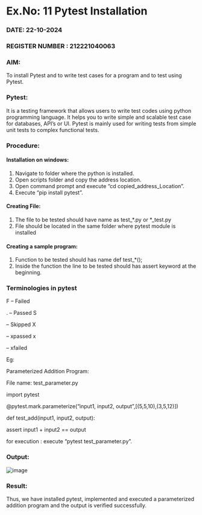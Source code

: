 # Ex.No: 11   Pytest Installation

### DATE: 22-10-2024                                                                    
### REGISTER NUMBER : 212221040063

### AIM: 
To install Pytest and to write test cases for a program and to test using Pytest.
 
### Pytest:
It is a testing framework that allows users to write test codes using python programming
language. It helps you to write simple and scalable test case for databases, API’s or UI. Pytest
is mainly used for writing tests from simple unit tests to complex functional tests.

### Procedure:

#### Installation on windows:
1) Navigate to folder where the python is installed.
2) Open scripts folder and copy the address location.
3) Open command prompt and execute “cd copied_address_Location”.
4) Execute “pip install pytest”.
#### Creating File:
1) The file to be tested should have name as test_*.py or *_test.py
2) File should be located in the same folder where pytest module is installed
#### Creating a sample program:
1) Function to be tested should has name def test_*();
2) Inside the function the line to be tested should has assert keyword at the beginning.

### Terminologies in pytest

F – Failed

. – Passed S

– Skipped X

– xpassed x

– xfailed

Eg:

Parameterized Addition Program:

File name: test_parameter.py

import pytest

@pytest.mark.parameterize(“input1, input2, output”,[(5,5,10),(3,5,12)])

def test_add(input1, input2, output):

   assert input1 + input2 == output
   
for execution : execute “pytest test_parameter.py”.

### Output:

![image](https://github.com/user-attachments/assets/a122da05-40cd-4af5-ae8c-c0cfb7863bdc)


### Result:
Thus, we have installed pytest, implemented and executed a parameterized addition
program and the output is verified successfully.
